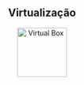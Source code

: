 <div align="center">
  <h2>Virtualização</h2>

 <div>
  <a href="https://www.virtualbox.org/">
    <img align="center" alt="Virtual Box" height="100" width="100" src="https://www.vectorlogo.zone/logos/virtualbox/virtualbox-icon.svg" />
  </a>
